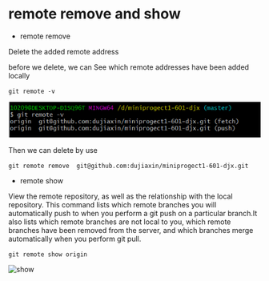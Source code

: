 # remote remove and show

* remote remove

Delete the added remote address

before we delete, we can See which remote addresses have been added locally

    git remote -v

![rev](/images/rev.PNG)

Then we can delete by use

    git remote remove  git@github.com:dujiaxin/miniprogect1-601-djx.git

* remote show

View the remote repository, as well as the relationship with the local repository. This command lists which remote branches you will automatically push to when you perform a git push on a particular branch.It also lists which remote branches are not local to you, which remote branches have been removed from the server, and which branches merge automatically when you perform git pull.

    git remote show origin

![show](/image/show.PNG)
